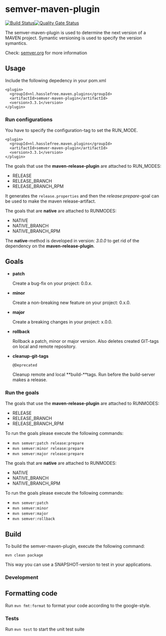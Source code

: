 # semver-maven-plugin

[![Build Status](https://travis-ci.org/h-sslefree/semver-maven-plugin.svg?branch=master)](https://travis-ci.org/h-sslefree/semver-maven-plugin)[![Quality Gate Status](https://sonarcloud.io/api/project_badges/measure?project=semver-maven-plugin&metric=alert_status)](https://sonarcloud.io/dashboard?id=semver-maven-plugin)

The semver-maven-plugin is used to determine the next version of a MAVEN project. Symantic versioning is used to specify the version symantics.

Check: [semver.org](https://www.semver.org) for more information

## Usage

Include the following depedency in your pom.xml

```
<plugin>
  <groupId>nl.hasslefree.maven.plugins</groupId>
  <artifactId>semver-maven-plugin</artifactId>
  <version>3.3.1</version>
</plugin>
```

### Run configurations

You have to specify the configuration-tag to set the RUN_MODE.
 
```
<plugin>
  <groupId>nl.hasslefree.maven.plugins</groupId>
  <artifactId>semver-maven-plugin</artifactId>
  <version>3.3.1</version>
</plugin>
```

The goals that use the **maven-release-plugin** are attached to RUN_MODES:

* RELEASE
* RELEASE_BRANCH
* RELEASE_BRANCH_RPM

It generates the `release.properties` and then the *release:prepare*-goal can be used to make the maven release-artifact.

The goals that are **native** are attached to RUNMODES:

* NATIVE
* NATIVE_BRANCH
* NATIVE_BRANCH_RPM
  
The **native**-method is developed in version: *3.0.0* to get rid of the dependency on the **maven-release-plugin**.

## Goals

* **patch**

    Create a bug-fix on your project: 0.0.x. 

* **minor**

    Create a non-breaking new feature on your project: 0.x.0.

* **major**

    Create a breaking changes in your project: x.0.0.

* **rollback**

    Rollback a patch, minor or major version. Also deletes created GIT-tags on local and remote repository.


* **cleanup-git-tags**

    `@Deprecated`
    
    Cleanup remote and local **build-**tags. Run before the build-server makes a release.

### Run the goals

The goals that use the **maven-release-plugin** are attached to RUNMODES:

* RELEASE
* RELEASE_BRANCH
* RELEASE_BRANCH_RPM

To run the goals please execute the following commands:

* `mvn semver:patch release:prepare`
* `mvn semver:minor release:prepare`
* `mvn semver:major release:prepare`

The goals that are **native** are attached to RUNMODES:

* NATIVE
* NATIVE_BRANCH
* NATIVE_BRANCH_RPM

To run the goals please execute the following commands:

* `mvn semver:patch`
* `mvn semver:minor`
* `mvn semver:major`
* `mvn semver:rollback` 

## Build

To build the semver-maven-plugin, execute the following command:

`mvn clean package`

This way you can use a SNAPSHOT-version to test in your applications.

### Development

## Formatting code
Run `mvn fmt:format` to format your code according to the google-style.

### Tests
Run `mvn test` to start the unit test suite 





